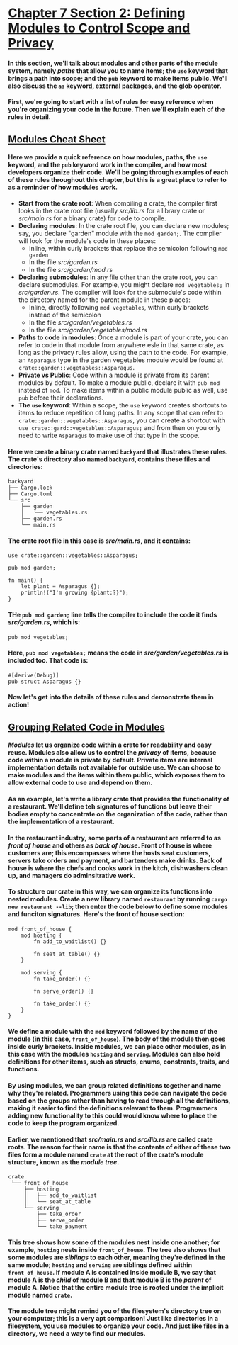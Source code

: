 # <ins>Chapter 7 Section 2: Defining Modules to Control Scope and Privacy</ins>

#### In this section, we'll talk about modules and other parts of the module system, namely *paths* that allow you to name items; the `use` keyword that brings a path into scope; and the `pub` keyword to make items public. We'll also discuss the `as` keyword, external packages, and the glob operator.

#### First, we're going to start with a list of rules for easy reference when you're organizing your code in the future. Then we'll explain each of the rules in detail.

## <ins>Modules Cheat Sheet</ins>

#### Here we provide a quick reference on how modules, paths, the `use` keyword, and the `pub` keyword work in the compiler, and how most developers organize their code. We'll be going through examples of each of these rules throughout this chapter, but this is a great place to refer to as a reminder of how modules work.

* **Start from the crate root**: When compiling a crate, the compiler first looks in the crate root file (usually *src/lib.rs* for a library crate or *src/main.rs* for a binary crate) for code to compile.
* **Declaring modules**: In the crate root file, you can declare new modules; say, you declare "garden" module with the `mod garden;`. The compiler will look for the module's code in these places:
  * Inline, within curly brackets that replace the semicolon following `mod garden`
  * In the file *src/garden.rs*
  * In the file *src/garden/mod.rs*
* **Declaring submodules**: In any file other than the crate root, you can declare submodules. For example, you might declare `mod vegetables;` in *src/garden.rs*. The compiler will look for the submodule's code within the directory named for the parent module in these places:
  * Inline, directly following `mod vegetables`, within curly brackets instead of the semicolon
  * In the file *src/garden/vegetables.rs*
  * In the file *src/garden/vegetables/mod.rs*
* **Paths to code in modules**: Once a module is part of your crate, you can refer to code in that module from anywhere esle in that same crate, as long as the privacy rules allow, using the path to the code. For example, an `Asparagus` type in the garden vegetables module would be found at `crate::garden::vegetables::Asparagus`.
* **Private vs Public**: Code within a module is private from its parent modules by default. To make a module public, declare it with `pub mod` instead of `mod`. To make items within a public module public as well, use `pub` before their declarations.
* **The `use` keyword**: Within a scope, the `use` keyword creates shortcuts to items to reduce repetition of long paths. In any scope that can refer to `crate::garden::vegetables::Asparagus`, you can create a shortcut with `use crate::gard::vegetables::Asparagus;` and from then on you only need to write `Asparagus` to make use of that type in the scope.

#### Here we create a binary crate named `backyard` that illustrates these rules. The crate's directory also named `backyard`, contains these files and directories:

```
backyard
├── Cargo.lock
├── Cargo.toml
└── src
    ├── garden
    │   └── vegetables.rs
    ├── garden.rs
    └── main.rs
```

#### The crate root file in this case is *src/main.rs*, and it contains:

```
use crate::garden::vegetables::Asparagus;

pub mod garden;

fn main() {
	let plant = Asparagus {};
	println!("I'm growing {plant:?}");
}
```

#### THe `pub mod garden;` line tells the compiler to include the code it finds *src/garden.rs*, which is:

```
pub mod vegetables;
```

#### Here, `pub mod vegetables;` means the code in *src/garden/vegetables.rs* is included too. That code is:

```
#[derive(Debug)]
pub struct Asparagus {}
```

#### Now let's get into the details of these rules and demonstrate them in action!

## <ins>Grouping Related Code in Modules</ins>

#### *Modules* let us organize code within a crate for readability and easy reuse. Modules also allow us to control the *privacy* of items, because code within a module is private by default. Private items are internal implementation details not available for outside use. We can choose to make modules and the items within them public, which exposes them to allow external code to use and depend on them.

#### As an example, let's write a library crate that provides the functionality of a restaurant. We'll define teh signatures of functions but leave their bodies empty to concentrate on the organization of the code, rather than the implementation of a restaurant.

#### In the restaurant industry, some parts of a restaurant are referred to as *front of house* and others as *back of house*. Front of house is where customers are; this encompasses where the hosts seat customers, servers take orders and payment, and bartenders make drinks. Back of house is where the chefs and cooks work in the kitch, dishwashers clean up, and managers do adminsitrative work.

#### To structure our crate in this way, we can organize its functions into nested modules. Create a new library named `restaurant` by running `cargo new restaurant --lib`; then enter the code below to define some modules and funciton signatures. Here's the front of house section:

```
mod front_of_house {
	mod hosting {
		fn add_to_waitlist() {}

		fn seat_at_table() {}
	}

	mod serving {
		fn take_order() {}

		fn serve_order() {}

		fn take_order() {}
	}
}
```

#### We define a module with the `mod` keyword followed by the name of the module (in this case, `front_of_house`). The body of the module then goes inside curly brackets. Inside modules, we can place other modules, as in this case with the modules `hosting` and `serving`. Modules can also hold definitions for other items, such as structs, enums, constrants, traits, and functions.

#### By using modules, we can group related definitions together and name why they're related. Programmers using this code can navigate the code based on the groups rather than having to read through all the definitions, making it easier to find the definitions relevant to them. Programmers adding new functionality to this could would know where to place the code to keep the program organized.

#### Earlier, we mentioned that *src/main.rs* and *src/lib.rs* are called crate roots. The reason for their name is that the contents of either of these two files form a module named `crate` at the root of the crate's module structure, known as the *module tree*.

```
crate
 └── front_of_house
     ├── hosting
     │   ├── add_to_waitlist
     │   └── seat_at_table
     └── serving
         ├── take_order
         ├── serve_order
         └── take_payment
```

#### This tree shows how some of the modules nest inside one another; for example, `hosting` nests inside `front_of_house`. The tree also shows that some modules are *siblings* to each other, meaning they're defined in the same module; `hosting` and `serving` are siblings defined within `front_of_house`. If module A is contained inside module B, we say that module A is the *child* of module B and that module B is the *parent* of module A. Notice that the entire module tree is rooted under the implicit module named `crate`.

#### The module tree might remind you of the filesystem's directory tree on your computer; this is a very apt comparison! Just like directories in a filesystem, you use modules to organize your code. And just like files in a directory, we need a way to find our modules.
